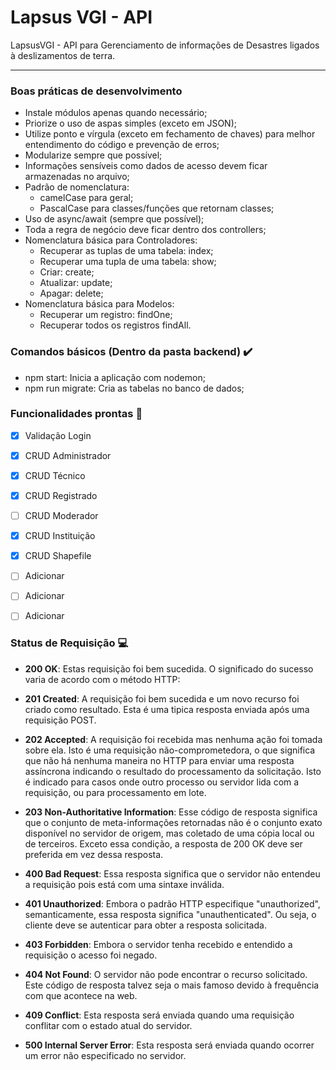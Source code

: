 # Lapsus VGI - API
LapsusVGI - API para Gerenciamento de informações de Desastres ligados à deslizamentos de terra.

---
### Boas práticas de desenvolvimento
- Instale módulos apenas quando necessário;
- Priorize o uso de aspas simples (exceto em JSON);
- Utilize ponto e vírgula (exceto em fechamento de chaves) para melhor entendimento do código e prevenção de erros;
- Modularize sempre que possível;
- Informações sensíveis como dados de acesso devem ficar armazenadas no arquivo;
- Padrão de nomenclatura:
    * camelCase para geral;
    * PascalCase para classes/funções que retornam classes;
- Uso de async/await (sempre que possível);
- Toda a regra de negócio deve ficar dentro dos controllers;
- Nomenclatura básica para Controladores:
    * Recuperar as tuplas de uma tabela: index;
    * Recuperar uma tupla de uma tabela: show;
    * Criar: create;
    * Atualizar: update;
    * Apagar: delete;
- Nomenclatura básica para Modelos: 
    * Recuperar um registro: findOne;
    * Recuperar todos os registros findAll.
### Comandos básicos (Dentro da pasta backend) ✔️

- npm start: Inicia a aplicação com nodemon;
- npm run migrate: Cria as tabelas no banco de dados;

### Funcionalidades prontas :dart:

- [X] Validação Login
- [X] CRUD Administrador
- [X] CRUD Técnico
- [X] CRUD Registrado
- [ ] CRUD Moderador
- [X] CRUD Instituição
- [X] CRUD Shapefile
- [ ] Adicionar
- [ ] Adicionar
- [ ] Adicionar


### Status de Requisição 💻

- __200 OK__: 
Estas requisição foi bem sucedida. O significado do sucesso varia de acordo com o método HTTP:

- __201 Created__: 
A requisição foi bem sucedida e um novo recurso foi criado como resultado. Esta é uma tipica resposta enviada após uma requisição POST.

- __202 Accepted__: 
A requisição foi recebida mas nenhuma ação foi tomada sobre ela. Isto é uma requisição não-comprometedora, o que significa que não há nenhuma maneira no HTTP para enviar uma resposta assíncrona indicando o resultado do processamento da solicitação. Isto é indicado para casos onde outro processo ou servidor lida com a requisição, ou para processamento em lote.

- __203 Non-Authoritative Information__: 
Esse código de resposta significa que o conjunto de meta-informações retornadas não é o conjunto exato disponível no servidor de origem, mas coletado de uma cópia local ou de terceiros. Exceto essa condição, a resposta de 200 OK deve ser preferida em vez dessa resposta.

- __400 Bad Request__: 
Essa resposta significa que o servidor não entendeu a requisição pois está com uma sintaxe inválida.

- __401 Unauthorized__: 
Embora o padrão HTTP especifique "unauthorized", semanticamente, essa resposta significa "unauthenticated". Ou seja, o cliente deve se autenticar para obter a resposta solicitada.

- __403 Forbidden__:
Embora o servidor tenha recebido e entendido a requisição o acesso foi negado.

- __404 Not Found__: 
O servidor não pode encontrar o recurso solicitado. Este código de resposta talvez seja o mais famoso devido à frequência com que acontece na web.

- __409 Conflict__: 
Esta resposta será enviada quando uma requisição conflitar com o estado atual do servidor.

- __500 Internal Server Error__: 
Esta resposta será enviada quando ocorrer um error não especificado no servidor.
